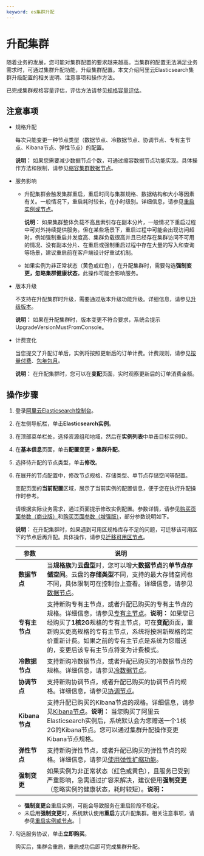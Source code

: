 ```yaml
---
keyword: es集群升配
---
```


# 升配集群

随着业务的发展，您可能对集群配置的要求越来越高。当集群的配置无法满足业务需求时，可通过集群升配功能，升级集群配置。本文介绍阿里云Elasticsearch集群升级配置的相关说明、注意事项和操作方法。

已完成集群规格容量评估，评估方法请参见[规格容量评估](/cn.zh-CN/Elasticsearch/快速入门/准备工作/规格容量评估.md)。

## 注意事项

-   规格升配

    每次只能变更一种节点类型（数据节点、冷数据节点、协调节点、专有主节点、Kibana节点、弹性节点）的配置。

    **说明：** 如果您需要减少数据节点个数，可通过缩容数据节点功能实现。具体操作方法和限制，请参见[缩容集群数据节点](/cn.zh-CN/Elasticsearch/升降配实例/缩容集群数据节点.md)。

-   服务影响
    -   升配集群会触发集群重启，重启时间与集群规格、数据结构和大小等因素有关。一般情况下，重启耗时较长，在小时级别。详细信息，请参见[重启实例或节点](/cn.zh-CN/Elasticsearch/实例管理/重启实例或节点.md)。

        **说明：** 如果集群整体负载不高且索引存在副本分片，一般情况下重启过程中可对外持续提供服务。但在某些场景下，重启过程中可能会出现访问超时，例如强制重启并发度高、集群负载很高并且已经存在集群访问不可用的情况、没有副本分片、在重启或强制重启过程中存在大量的写入和查询等场景，建议重启前在客户端设计好重试机制。

    -   如果实例为非正常状态（黄色或红色），在升配集群时，需要勾选**强制变更，忽略集群健康状态**，此操作可能会影响服务。
-   版本升级

    不支持在升配集群时升级，需要通过版本升级功能升级。详细信息，请参见[升级版本](/cn.zh-CN/Elasticsearch/版本升级/升级版本.md)。

    **说明：** 如果在升配集群时，版本变更不符合要求，系统会提示UpgradeVersionMustFromConsole。

-   计费变化

    当您提交了升配订单后，实例将按照更新后的订单计费。计费规则，请参见[按量付费](/cn.zh-CN/产品定价/计费方式/按量付费.md)、[包年包月](/cn.zh-CN/产品定价/计费方式/包年包月.md)。

    **说明：** 在升配集群时，您可以在**变配**页面，实时观察更新后的订单消费金额。


## 操作步骤

1.  登录[阿里云Elasticsearch控制台](https://elasticsearch.console.aliyun.com/#/home)。

2.  在左侧导航栏，单击**Elasticsearch实例**。

3.  在顶部菜单栏处，选择资源组和地域，然后在**实例列表**中单击目标实例ID。

4.  在**基本信息**页面，单击**配置变更** \> **集群升配**。

5.  选择待升配的节点类型，单击**修改**。

6.  在展开的节点配置中，修改节点规格、存储类型、单节点存储空间等配置。

    变配页面的**当前配置**区域，展示了当前实例的配置信息，便于您在执行升配操作时参考。

    请根据实际业务需求，通过页面提示修改实例配置。参数详情，请参见[购买页面参数（商业版）](/cn.zh-CN/Elasticsearch/快速入门/步骤一：创建实例/购买页面参数（商业版）.md)和[购买页面参数（增强版）](/cn.zh-CN/Elasticsearch/快速入门/步骤一：创建实例/购买页面参数（增强版）.md)，部分参数说明如下。

    **说明：** 在升配集群时，如果遇到可用区规格库存不足的问题，可迁移该可用区下的节点后再升配。具体操作，请参见[迁移可用区节点](/cn.zh-CN/Elasticsearch/数据迁移/迁移可用区节点.md)。

    |参数|说明|
    |--|--|
    |**数据节点**|当**规格族**为**云盘型**时，您可以增大**数据节点**的**单节点存储空间**。云盘的**存储类型**不同，支持的最大存储空间也不同，具体限制可在控制台上查看。详细信息，请参见[数据节点](/cn.zh-CN/Elasticsearch/快速入门/步骤一：创建实例/购买页面参数（商业版）.md)。|
    |**专有主节点**|支持新购专有主节点，或者升配已购买的专有主节点的规格。详细信息，请参见[专有主节点](/cn.zh-CN/Elasticsearch/快速入门/步骤一：创建实例/购买页面参数（商业版）.md)。**说明：** 如果您已经购买了**1核2G**规格的专有主节点，可在**变配**页面，重新购买更高规格的专有主节点，系统将按照新规格的定价重新计费。如果之前的专有主节点是系统为您赠送的，变更后该专有主节点将变为计费模式。 |
    |**冷数据节点**|支持新购冷数据节点，或者升配已购买的冷数据节点的规格。详细信息，请参见[冷数据节点](/cn.zh-CN/Elasticsearch/快速入门/步骤一：创建实例/购买页面参数（商业版）.mdsection_mop_5vw_40t)。|
    |**协调节点**|支持新购协调节点，或者升配已购买的协调节点的规格。详细信息，请参见[协调节点](/cn.zh-CN/Elasticsearch/快速入门/步骤一：创建实例/购买页面参数（商业版）.md)。|
    |**Kibana节点**|支持升配已购买的Kibana节点的规格。详细信息，请参见[Kibana节点](/cn.zh-CN/Elasticsearch/快速入门/步骤一：创建实例/购买页面参数（商业版）.md)。**说明：** 当您购买了阿里云Elasticsearch实例后，系统默认会为您赠送一个1核2G的Kibana节点。您可以通过集群升配操作变更Kibana节点规格。 |
    |**弹性节点**|支持新购弹性节点，或者升配已购买的弹性节点的规格。详细信息，请参见[使用弹性扩缩功能](/cn.zh-CN/Elasticsearch/升降配实例/使用弹性扩缩功能.md)。|
    |**强制变更**|如果实例为非正常状态（红色或黄色），且服务已受到严重影响，急需通过扩容来解决，建议使用**强制变更**（忽略实例的健康状态，耗时较短）。**说明：**

    -   **强制变更**会重启实例，可能会导致服务在重启阶段不稳定。
    -   未启用**强制变更**时，系统默认使用**重启**方式升配集群。相关注意事项，请参见[重启实例或节点](/cn.zh-CN/Elasticsearch/实例管理/重启实例或节点.md)。 |

7.  勾选服务协议，单击**立即购买**。

    购买后，集群会重启，重启成功后即可完成集群升配。


